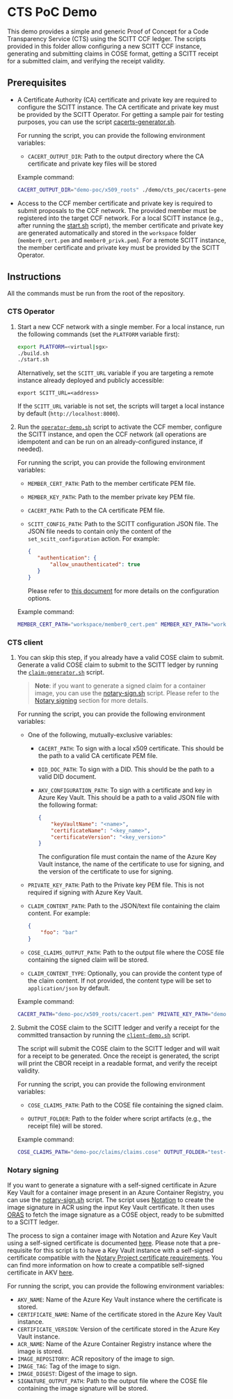 # CTS PoC Demo

This demo provides a simple and generic Proof of Concept for a Code Transparency Service (CTS) using the SCITT CCF ledger. The scripts provided in this folder allow configuring a new SCITT CCF instance, generating and submitting claims in COSE format, getting a SCITT receipt for a submitted claim, and verifying the receipt validity. 

## Prerequisites

- A Certificate Authority (CA) certificate and private key are required to configure the SCITT instance. The CA certificate and private key must be provided by the SCITT Operator. For getting a sample pair for testing purposes, you can use the script [cacerts-generator.sh](./cacerts-generator.sh).

    For running the script, you can provide the following environment variables:

    - `CACERT_OUTPUT_DIR`: Path to the output directory where the CA certificate and private key files will be stored

    Example command:

    ```bash
    CACERT_OUTPUT_DIR="demo-poc/x509_roots" ./demo/cts_poc/cacerts-generator.sh
    ```

- Access to the CCF member certificate and private key is required to submit proposals to the CCF network. The provided member must be registered into the target CCF network. For a local SCITT instance (e.g., after running the [start.sh](../../start.sh) script), the member certificate and private key are generated automatically and stored in the `workspace` folder (`member0_cert.pem` and `member0_privk.pem`). For a remote SCITT instance, the member certificate and private key must be provided by the SCITT Operator. 

## Instructions

All the commands must be run from the root of the repository.

### CTS Operator

1. Start a new CCF network with a single member. For a local instance, run the following commands (set the `PLATFORM` variable first):

    ```bash
    export PLATFORM=<virtual|sgx>
    ./build.sh
    ./start.sh
    ```

    Alternatively, set the `SCITT_URL` variable if you are targeting a remote instance already deployed and publicly accessible:

    ```
    export SCITT_URL=<address>
    ```

    If the `SCITT_URL` variable is not set, the scripts will target a local instance by default (`http://localhost:8000`).

2. Run the [`operator-demo.sh`](operator-demo.sh) script to activate the CCF member, configure the SCITT instance, and open the CCF network (all operations are idempotent and can be run on an already-configured instance, if needed).

    For running the script, you can provide the following environment variables:

    - `MEMBER_CERT_PATH`: Path to the member certificate PEM file.

    - `MEMBER_KEY_PATH`: Path to the member private key PEM file.

    - `CACERT_PATH`: Path to the CA certificate PEM file.

    - `SCITT_CONFIG_PATH`: Path to the SCITT configuration JSON file. The JSON file needs to contain only the content of the `set_scitt_configuration` action. For example:

        ```json
        {
           "authentication": {
               "allow_unauthenticated": true
           }
        }
        ```

        Please refer to [this document](../../docs/configuration.md#scitt-configuration) for more details on the configuration options.

    Example command:

    ```bash
    MEMBER_CERT_PATH="workspace/member0_cert.pem" MEMBER_KEY_PATH="workspace/member0_privk.pem" CACERT_PATH="demo-poc/x509_roots/cacert.pem" SCITT_CONFIG_PATH="demo-poc/configs/scitt_config.json" ./demo/cts_poc/operator-demo.sh
    ```

### CTS client

1. You can skip this step, if you already have a valid COSE claim to submit. Generate a valid COSE claim to submit to the SCITT ledger by running the [`claim-generator.sh`](claim-generator.sh) script.

    > **Note**: if you want to generate a signed claim for a container image, you can use the [notary-sign.sh](notary-sign.sh) script. Please refer to the [Notary signing](#notary-signing) section for more details.

    For running the script, you can provide the following environment variables:

    - One of the following, mutually-exclusive variables: 
        - `CACERT_PATH`: To sign with a local x509 certificate. This should be the path to a valid CA certificate PEM file.
        - `DID_DOC_PATH`: To sign with a DID. This should be the path to a valid DID document.
        - `AKV_CONFIGURATION_PATH`: To sign with a certificate and key in Azure Key Vault. This should be a path to a valid JSON file with the following format:

            ```json
            {
                "keyVaultName": "<name>",
                "certificateName": "<key_name>",
                "certificateVersion": "<key_version>"
            }
            ```

            The configuration file must contain the name of the Azure Key Vault instance, the name of the certificate to use for signing, and the version of the certificate to use for signing. 

    - `PRIVATE_KEY_PATH`: Path to the Private key PEM file. This is not required if signing with Azure Key Vault.

    - `CLAIM_CONTENT_PATH`: Path to the JSON/text file containing the claim content. For example:

        ```json
        {
            "foo": "bar"
        }
        ```

    - `COSE_CLAIMS_OUTPUT_PATH`: Path to the output file where the COSE file containing the signed claim will be stored.

    - `CLAIM_CONTENT_TYPE`: Optionally, you can provide the content type of the claim content. If not provided, the content type will be set to `application/json` by default.
    
    Example command:

    ```bash
    CACERT_PATH="demo-poc/x509_roots/cacert.pem" PRIVATE_KEY_PATH="demo-poc/x509_roots/cacert_privk.pem" CLAIM_CONTENT_PATH="demo-poc/claims/claims.json" COSE_CLAIMS_OUTPUT_PATH="demo-poc/claims/claims.cose" ./demo/cts_poc/claim-generator.sh
    ```

2. Submit the COSE claim to the SCITT ledger and verify a receipt for the committed transaction by running the [`client-demo.sh`](client-demo.sh) script.

    The script will submit the COSE claim to the SCITT ledger and will wait for a receipt to be generated. Once the receipt is generated, the script will print the CBOR receipt in a readable format, and verify the receipt validity.

    For running the script, you can provide the following environment variables:

    - `COSE_CLAIMS_PATH`: Path to the COSE file containing the signed claim.

    - `OUTPUT_FOLDER`: Path to the folder where script artifacts (e.g., the receipt file) will be stored.

    Example command:

    ```bash
    COSE_CLAIMS_PATH="demo-poc/claims/claims.cose" OUTPUT_FOLDER="test-folder" ./demo/cts_poc/client-demo.sh
    ```

### Notary signing

If you want to generate a signature with a self-signed certificate in Azure Key Vault for a container image present in an Azure Container Registry, you can use the [notary-sign.sh](notary-sign.sh) script. The script uses [Notation](https://github.com/notaryproject/notation) to create the image signature in ACR using the input Key Vault certificate. It then uses [ORAS](https://oras.land/) to fetch the image signature as a COSE object, ready to be submitted to a SCITT ledger.

The process to sign a container image with Notation and Azure Key Vault using a self-signed certificate is documented [here](https://learn.microsoft.com/azure/container-registry/container-registry-tutorial-sign-build-push). Please note that a pre-requisite for this script is to have a Key Vault instance with a self-signed certificate compatible with the [Notary Project certificate requirements](https://github.com/notaryproject/specifications/blob/main/specs/signature-specification.md#certificate-requirements). You can find more information on how to create a compatible self-signed certificate in AKV [here](https://learn.microsoft.com/azure/container-registry/container-registry-tutorial-sign-build-push#create-a-self-signed-certificate-in-akv-azure-cli). 

For running the script, you can provide the following environment variables:

- `AKV_NAME`: Name of the Azure Key Vault instance where the certificate is stored.
- `CERTIFICATE_NAME`: Name of the certificate stored in the Azure Key Vault instance.
- `CERTIFICATE_VERSION`: Version of the certificate stored in the Azure Key Vault instance.
- `ACR_NAME`: Name of the Azure Container Registry instance where the image is stored.
- `IMAGE_REPOSITORY`: ACR repository of the image to sign.
- `IMAGE_TAG`: Tag of the image to sign.
- `IMAGE_DIGEST`: Digest of the image to sign.
- `SIGNATURE_OUTPUT_PATH`: Path to the output file where the COSE file containing the image signature will be stored.
